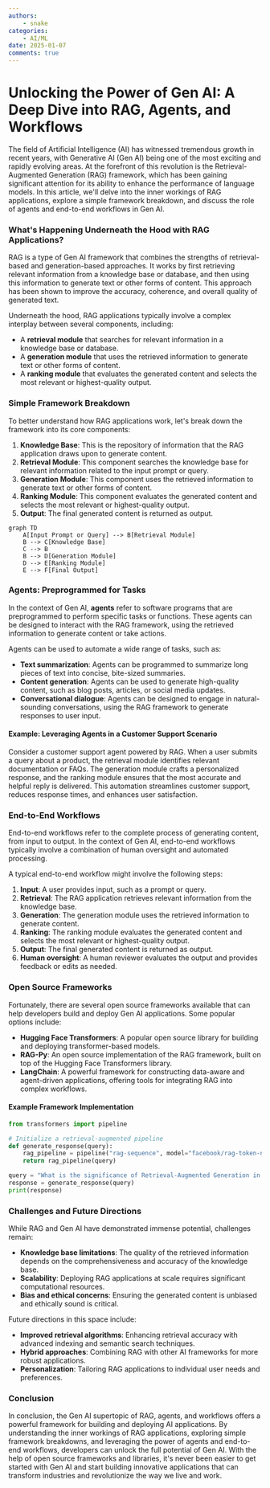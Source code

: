 ```yaml
---
authors: 
    - snake
categories:
    - AI/ML
date: 2025-01-07
comments: true
---
```


# **Unlocking the Power of Gen AI: A Deep Dive into RAG, Agents, and Workflows**

The field of Artificial Intelligence (AI) has witnessed tremendous growth in recent years, with Generative AI (Gen AI) being one of the most exciting and rapidly evolving areas. At the forefront of this revolution is the Retrieval-Augmented Generation (RAG) framework, which has been gaining significant attention for its ability to enhance the performance of language models. In this article, we'll delve into the inner workings of RAG applications, explore a simple framework breakdown, and discuss the role of agents and end-to-end workflows in Gen AI.

<!-- more -->

### What's Happening Underneath the Hood with RAG Applications?

RAG is a type of Gen AI framework that combines the strengths of retrieval-based and generation-based approaches. It works by first retrieving relevant information from a knowledge base or database, and then using this information to generate text or other forms of content. This approach has been shown to improve the accuracy, coherence, and overall quality of generated text.

Underneath the hood, RAG applications typically involve a complex interplay between several components, including:

* A **retrieval module** that searches for relevant information in a knowledge base or database.
* A **generation module** that uses the retrieved information to generate text or other forms of content.
* A **ranking module** that evaluates the generated content and selects the most relevant or highest-quality output.

### Simple Framework Breakdown

To better understand how RAG applications work, let's break down the framework into its core components:

1. **Knowledge Base**: This is the repository of information that the RAG application draws upon to generate content.
2. **Retrieval Module**: This component searches the knowledge base for relevant information related to the input prompt or query.
3. **Generation Module**: This component uses the retrieved information to generate text or other forms of content.
4. **Ranking Module**: This component evaluates the generated content and selects the most relevant or highest-quality output.
5. **Output**: The final generated content is returned as output.

``` mermaid
graph TD
    A[Input Prompt or Query] --> B[Retrieval Module]
    B --> C[Knowledge Base]
    C --> B
    B --> D[Generation Module]
    D --> E[Ranking Module]
    E --> F[Final Output]
```

### Agents: Preprogrammed for Tasks

In the context of Gen AI, **agents** refer to software programs that are preprogrammed to perform specific tasks or functions. These agents can be designed to interact with the RAG framework, using the retrieved information to generate content or take actions.

Agents can be used to automate a wide range of tasks, such as:

* **Text summarization**: Agents can be programmed to summarize long pieces of text into concise, bite-sized summaries.
* **Content generation**: Agents can be used to generate high-quality content, such as blog posts, articles, or social media updates.
* **Conversational dialogue**: Agents can be designed to engage in natural-sounding conversations, using the RAG framework to generate responses to user input.

#### Example: Leveraging Agents in a Customer Support Scenario
Consider a customer support agent powered by RAG. When a user submits a query about a product, the retrieval module identifies relevant documentation or FAQs. The generation module crafts a personalized response, and the ranking module ensures that the most accurate and helpful reply is delivered. This automation streamlines customer support, reduces response times, and enhances user satisfaction.

### End-to-End Workflows

End-to-end workflows refer to the complete process of generating content, from input to output. In the context of Gen AI, end-to-end workflows typically involve a combination of human oversight and automated processing.

A typical end-to-end workflow might involve the following steps:

1. **Input**: A user provides input, such as a prompt or query.
2. **Retrieval**: The RAG application retrieves relevant information from the knowledge base.
3. **Generation**: The generation module uses the retrieved information to generate content.
4. **Ranking**: The ranking module evaluates the generated content and selects the most relevant or highest-quality output.
5. **Output**: The final generated content is returned as output.
6. **Human oversight**: A human reviewer evaluates the output and provides feedback or edits as needed.

### Open Source Frameworks

Fortunately, there are several open source frameworks available that can help developers build and deploy Gen AI applications. Some popular options include:

* **Hugging Face Transformers**: A popular open source library for building and deploying transformer-based models.
* **RAG-Py**: An open source implementation of the RAG framework, built on top of the Hugging Face Transformers library.
* **LangChain**: A powerful framework for constructing data-aware and agent-driven applications, offering tools for integrating RAG into complex workflows.

#### Example Framework Implementation

```python
from transformers import pipeline

# Initialize a retrieval-augmented pipeline
def generate_response(query):
    rag_pipeline = pipeline("rag-sequence", model="facebook/rag-token-nq")
    return rag_pipeline(query)

query = "What is the significance of Retrieval-Augmented Generation in AI?"
response = generate_response(query)
print(response)
```

### Challenges and Future Directions

While RAG and Gen AI have demonstrated immense potential, challenges remain:

* **Knowledge base limitations**: The quality of the retrieved information depends on the comprehensiveness and accuracy of the knowledge base.
* **Scalability**: Deploying RAG applications at scale requires significant computational resources.
* **Bias and ethical concerns**: Ensuring the generated content is unbiased and ethically sound is critical.

Future directions in this space include:

* **Improved retrieval algorithms**: Enhancing retrieval accuracy with advanced indexing and semantic search techniques.
* **Hybrid approaches**: Combining RAG with other AI frameworks for more robust applications.
* **Personalization**: Tailoring RAG applications to individual user needs and preferences.

### Conclusion

In conclusion, the Gen AI supertopic of RAG, agents, and workflows offers a powerful framework for building and deploying AI applications. By understanding the inner workings of RAG applications, exploring simple framework breakdowns, and leveraging the power of agents and end-to-end workflows, developers can unlock the full potential of Gen AI. With the help of open source frameworks and libraries, it's never been easier to get started with Gen AI and start building innovative applications that can transform industries and revolutionize the way we live and work.
